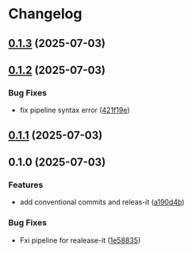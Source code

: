 # Changelog

## [0.1.3](https://github.com/TecleadMatthias/devops-backend-sample-repo/compare/0.1.2...0.1.3) (2025-07-03)

## [0.1.2](https://github.com/TecleadMatthias/devops-backend-sample-repo/compare/0.1.1...0.1.2) (2025-07-03)

### Bug Fixes

* fix pipeline syntax error ([421f19e](https://github.com/TecleadMatthias/devops-backend-sample-repo/commit/421f19ef587d2106b580f70e136c6e4e5d399a77))

## [0.1.1](https://github.com/TecleadMatthias/devops-backend-sample-repo/compare/0.1.0...0.1.1) (2025-07-03)

## 0.1.0 (2025-07-03)

### Features

* add conventional commits and releas-it ([a190d4b](https://github.com/TecleadMatthias/devops-backend-sample-repo/commit/a190d4ba8568fccecc8408ff8df08275549f6b7f))

### Bug Fixes

* Fxi pipeline for realease-it ([1e58835](https://github.com/TecleadMatthias/devops-backend-sample-repo/commit/1e58835c7a6cc304d1267bbfc79a634cf0659392))
